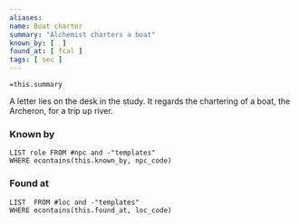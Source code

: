 ```yaml
---
aliases: 
name: Boat charter
summary: "Alchemist charters a boat"
known_by: [  ]
found_at: [ fcal ]
tags: [ sec ]
---
```

`=this.summary`

A letter lies on the desk in the study.  It regards the chartering of a boat, the Archeron, for a trip up river.

### Known by
```dataview
LIST role FROM #npc and -"templates"
WHERE econtains(this.known_by, npc_code)
```

### Found at
```dataview
LIST  FROM #loc and -"templates"
WHERE econtains(this.found_at, loc_code)
```

